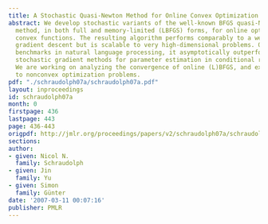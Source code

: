 ```yaml
---
title: A Stochastic Quasi-Newton Method for Online Convex Optimization
abstract: We develop stochastic variants of the well-known BFGS quasi-Newton optimization
  method, in both full and memory-limited (LBFGS) forms, for online optimization of
  convex functions. The resulting algorithm performs comparably to a well-tuned natural
  gradient descent but is scalable to very high-dimensional problems. On standard
  benchmarks in natural language processing, it asymptotically outperforms previous
  stochastic gradient methods for parameter estimation in conditional random fields.
  We are working on analyzing the convergence of online (L)BFGS, and extending it
  to nonconvex optimization problems.
pdf: "./schraudolph07a/schraudolph07a.pdf"
layout: inproceedings
id: schraudolph07a
month: 0
firstpage: 436
lastpage: 443
page: 436-443
origpdf: http://jmlr.org/proceedings/papers/v2/schraudolph07a/schraudolph07a.pdf
sections: 
author:
- given: Nicol N.
  family: Schraudolph
- given: Jin
  family: Yu
- given: Simon
  family: Günter
date: '2007-03-11 00:07:16'
publisher: PMLR
---
```

